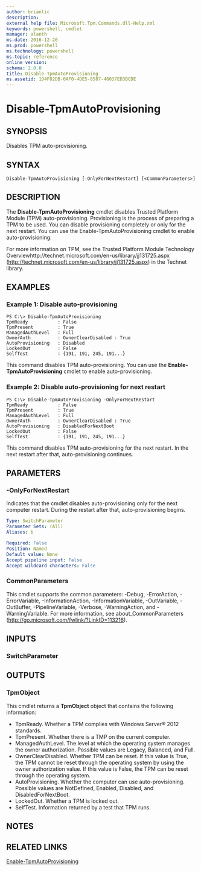 ```yaml
---
author: brianlic
description: 
external help file: Microsoft.Tpm.Commands.dll-Help.xml
keywords: powershell, cmdlet
manager: alanth
ms.date: 2016-12-20
ms.prod: powershell
ms.technology: powershell
ms.topic: reference
online version: 
schema: 2.0.0
title: Disable-TpmAutoProvisioning
ms.assetid: 1D4F82DB-0AF0-4DE5-8587-46037ED3BCDE
---
```


# Disable-TpmAutoProvisioning

## SYNOPSIS
Disables TPM auto-provisioning.

## SYNTAX

```
Disable-TpmAutoProvisioning [-OnlyForNextRestart] [<CommonParameters>]
```

## DESCRIPTION
The **Disable-TpmAutoProvisioning** cmdlet disables Trusted Platform Module (TPM) auto-provisioning.
Provisioning is the process of preparing a TPM to be used.
You can disable provisioning completely or only for the next restart.
You can use the Enable-TpmAutoProvisioning cmdlet to enable auto-provisioning.

For more information on TPM, see the Trusted Platform Module Technology Overviewhttp://technet.microsoft.com/en-us/library/jj131725.aspx (http://technet.microsoft.com/en-us/library/jj131725.aspx) in the Technet library.

## EXAMPLES

### Example 1: Disable auto-provisioning
```
PS C:\> Disable-TpmAutoProvisioning
TpmReady           : False
TpmPresent         : True
ManagedAuthLevel   : Full
OwnerAuth          : OwnerClearDisabled : True
AutoProvisioning   : Disabled
LockedOut          : False
SelfTest           : {191, 191, 245, 191...}
```

This command disables TPM auto-provisioning.
You can use the **Enable-TpmAutoProvisioning** cmdlet to enable auto-provisioning.

### Example 2: Disable auto-provisioning for next restart
```
PS C:\> Disable-TpmAutoProvisioning -OnlyForNextRestart
TpmReady           : False
TpmPresent         : True
ManagedAuthLevel   : Full
OwnerAuth          : OwnerClearDisabled : True
AutoProvisioning   : DisabledForNextBoot
LockedOut          : False
SelfTest           : {191, 191, 245, 191...}
```

This command disables TPM auto-provisioning for the next restart.
In the next restart after that, auto-provisioning continues.

## PARAMETERS

### -OnlyForNextRestart
Indicates that the cmdlet disables auto-provisioning only for the next computer restart.
During the restart after that, auto-provisioning begins.

```yaml
Type: SwitchParameter
Parameter Sets: (All)
Aliases: b

Required: False
Position: Named
Default value: None
Accept pipeline input: False
Accept wildcard characters: False
```

### CommonParameters
This cmdlet supports the common parameters: -Debug, -ErrorAction, -ErrorVariable, -InformationAction, -InformationVariable, -OutVariable, -OutBuffer, -PipelineVariable, -Verbose, -WarningAction, and -WarningVariable. For more information, see about_CommonParameters (http://go.microsoft.com/fwlink/?LinkID=113216).

## INPUTS

### SwitchParameter

## OUTPUTS

### TpmObject
This cmdlet returns a **TpmObject** object that contains the following information:

- TpmReady. Whether a TPM complies with Windows Server® 2012 standards.
- TpmPresent. Whether there is a TMP on the current computer.
- ManagedAuthLevel. The level at which the operating system manages the owner authorization. Possible values are Legacy, Balanced, and Full.
- OwnerClearDisabled. Whether TPM can be reset. If this value is True, the TPM cannot be reset through the operating system by using the owner authorization value. If this value is False, the TPM can be reset through the operating system. 
- AutoProvisioning. Whether the computer can use auto-provisioning. Possible values are NotDefined, Enabled, Disabled, and DisabledForNextBoot.
- LockedOut. Whether a TPM is locked out.
- SelfTest. Information returned by a test that TPM runs.

## NOTES

## RELATED LINKS

[Enable-TpmAutoProvisioning](./Enable-TpmAutoProvisioning.md)

